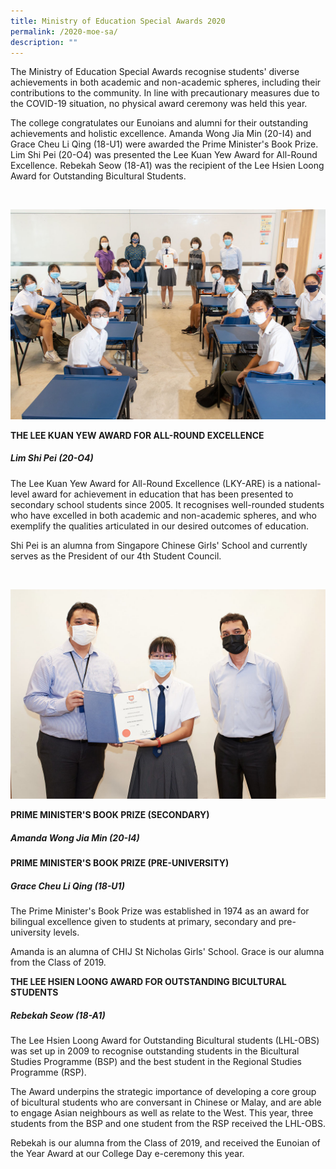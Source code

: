 ```yaml
---
title: Ministry of Education Special Awards 2020
permalink: /2020-moe-sa/
description: ""
---
```

The Ministry of Education Special Awards recognise students' diverse achievements in both academic and non-academic spheres, including their contributions to the community. In line with precautionary measures due to the COVID-19 situation, no physical award ceremony was held this year.

The college congratulates our Eunoians and alumni for their outstanding achievements and holistic excellence. Amanda Wong Jia Min (20-I4) and Grace Cheu Li Qing (18-U1) were awarded the Prime Minister's Book Prize. Lim Shi Pei (20-O4) was presented the Lee Kuan Yew Award for All-Round Excellence. Rebekah Seow (18-A1) was the recipient of the Lee Hsien Loong Award for Outstanding Bicultural Students.

<br>

![](/images/Features/2020-MOE-SA1.jpeg)

**THE LEE KUAN YEW AWARD FOR ALL-ROUND EXCELLENCE**
##### Lim Shi Pei (20-O4)

The Lee Kuan Yew Award for All-Round Excellence (LKY-ARE) is a national-level award for achievement in education that has been presented to secondary school students since 2005. It recognises well-rounded students who have excelled in both academic and non-academic spheres, and who exemplify the qualities articulated in our desired outcomes of education.

Shi Pei is an alumna from Singapore Chinese Girls' School and currently serves as the President of our 4th Student Council.

<br>

![](/images/Features/2020-MOE-SA2.jpeg)

**PRIME MINISTER'S BOOK PRIZE (SECONDARY)**
##### Amanda Wong Jia Min (20-I4)

**PRIME MINISTER'S BOOK PRIZE (PRE-UNIVERSITY)**
##### Grace Cheu Li Qing (18-U1)

The Prime Minister's Book Prize was established in 1974 as an award for bilingual excellence given to students at primary, secondary and pre-university levels.

Amanda is an alumna of CHIJ St Nicholas Girls' School. Grace is our alumna from the Class of 2019.

**THE LEE HSIEN LOONG AWARD FOR OUTSTANDING BICULTURAL STUDENTS**

##### Rebekah Seow (18-A1)

The Lee Hsien Loong Award for Outstanding Bicultural students (LHL-OBS) was set up in 2009 to recognise outstanding students in the Bicultural Studies Programme (BSP) and the best student in the Regional Studies Programme (RSP).

The Award underpins the strategic importance of developing a core group of bicultural students who are conversant in Chinese or Malay, and are able to engage Asian neighbours as well as relate to the West. This year, three students from the BSP and one student from the RSP received the LHL-OBS.

Rebekah is our alumna from the Class of 2019, and received the Eunoian of the Year Award at our College Day e-ceremony this year.
